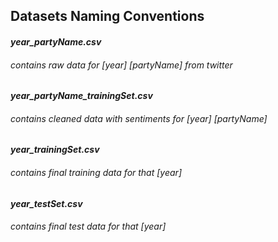 
## Datasets Naming Conventions
#### *year_partyName.csv*
###### contains raw data for *[year] [partyName]* from twitter
#### *year_partyName_trainingSet.csv*
###### contains cleaned data with sentiments for *[year] [partyName]*
#### *year_trainingSet.csv*
###### contains final training data for that *[year]*
#### *year_testSet.csv*
###### contains final test data for that *[year]*
